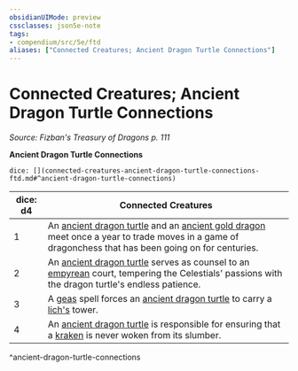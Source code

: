 ```yaml
---
obsidianUIMode: preview
cssclasses: json5e-note
tags:
- compendium/src/5e/ftd
aliases: ["Connected Creatures; Ancient Dragon Turtle Connections"]
---
```

# Connected Creatures; Ancient Dragon Turtle Connections
*Source: Fizban's Treasury of Dragons p. 111* 

**Ancient Dragon Turtle Connections**

`dice: [](connected-creatures-ancient-dragon-turtle-connections-ftd.md#^ancient-dragon-turtle-connections)`

| dice: d4 | Connected Creatures |
|----------|---------------------|
| 1 | An [ancient dragon turtle](Mechanics/bestiary/dragon/ancient-dragon-turtle-ftd.md) and an [ancient gold dragon](Mechanics/bestiary/dragon/ancient-gold-dragon.md) meet once a year to trade moves in a game of dragonchess that has been going on for centuries. |
| 2 | An [ancient dragon turtle](Mechanics/bestiary/dragon/ancient-dragon-turtle-ftd.md) serves as counsel to an [empyrean](Mechanics/bestiary/celestial/empyrean.md) court, tempering the Celestials' passions with the dragon turtle's endless patience. |
| 3 | A [geas](Mechanics/spells/geas.md) spell forces an [ancient dragon turtle](Mechanics/bestiary/dragon/ancient-dragon-turtle-ftd.md) to carry a [lich's](Mechanics/bestiary/undead/lich.md) tower. |
| 4 | An [ancient dragon turtle](Mechanics/bestiary/dragon/ancient-dragon-turtle-ftd.md) is responsible for ensuring that a [kraken](Mechanics/bestiary/monstrosity/kraken.md) is never woken from its slumber. |
^ancient-dragon-turtle-connections